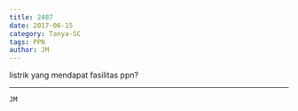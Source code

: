 ```yaml
---
title: 2487
date: 2017-06-15
category: Tanya-SC
tags: PPN
author: JM
---
```


listrik yang mendapat fasilitas ppn?

---



`JM`
